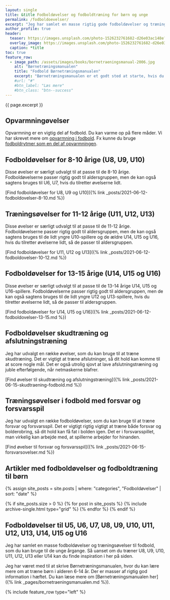 ```yaml
---
layout: single
title: &title Fodboldøvelser og fodboldtræning for børn og unge
permalink: /fodboldoevelser/
excerpt: "Jeg har samlet en masse rigtig gode fodboldøvelser og træningsøvelser, som du kan bruge til fodboldtræning med børn og unge. Øvelserne passer til U6, U7, U8, U9, U10, U11, U12, U13 og U14, så du kan altså både finde øvelser til de yngste og de ældste børn."
author_profile: true
header:
  teaser: https://images.unsplash.com/photo-1526232761682-d26e03ac148e?ixlib=rb-1.2.1&ixid=eyJhcHBfaWQiOjEyMDd9&auto=format&fit=crop&h=300&w=400&q=10
  overlay_image: https://images.unsplash.com/photo-1526232761682-d26e03ac148e?ixlib=rb-1.2.1&ixid=eyJhcHBfaWQiOjEyMDd9&auto=format&fit=crop&h=600&w=1200&q=10
  caption: *title
toc: true
feature_row:
  - image_path: /assets/images/books/bornetraeningsmanual-2006.jpg
    alt: "Børnetræningsmanualen"
    title: "Fodbold Børnetræningsmanualen"
    excerpt: "Børnetræningsmanualen er et godt sted at starte, hvis du vil have nogle gode grundlæggende fodboldøvelser til din fodboldtræning for børn mellem 6-14 år."
    #url: "#"
    #btn_label: "Læs mere"
    #btn_class: "btn--success"
---
```


{{ page.excerpt }}

## Opvarmningøvelser

Opvarmning er en vigtig del af fodbold. Du kan varme op på flere måder. Vi har skrevet mere om [opvarmning i fodbold](/opvarmning/). Fx kunne du bruge [fodboldrytmer som en del af opvarmningen](/fodboldrytmer/).

## Fodboldøvelser for 8-10 årige (U8, U9, U10)

Disse øvelser er særligt udvalgt til at passe til de 8-10 årige. Fodboldøvelserne passer rigtig godt til aldersgruppen, men de kan også sagtens bruges til U6, U7, hvis du tilretter øvelserne lidt.

[Find fodboldøvelser for U8, U9 og U10]({% link _posts/2021-06-12-fodboldovelser-8-10.md %})

## Træningsøvelser for 11-12 årige (U11, U12, U13)

Disse øvelser er særligt udvalgt til at passe til de 11-12 årige. Fodboldøvelserne passer rigtig godt til aldersgruppen, men de kan også sagtens bruges til de lidt yngre U10-spillere og de ældre U14, U15 og U16, hvis du tilretter øvelserne lidt, så de passer til aldersgruppen.

[Find fodboldøvelser for U11, U12 og U13]({% link _posts/2021-06-12-fodboldovelser-10-12.md %})

## Fodboldøvelser for 13-15 årige (U14, U15 og U16)

Disse øvelser er særligt udvalgt til at passe til de 13-14 årige U14, U15 og U16-spillere. Fodboldøvelserne passer rigtig godt til aldersgruppen, men de kan også sagtens bruges til de lidt yngre U12 og U13-spillere, hvis du tilretter øvelserne lidt, så de passer til aldersgruppen.

[Find fodboldøvelser for U14, U15 og U16]({% link _posts/2021-06-12-fodboldovelser-13-15.md %})

## Fodboldøvelser skudtræning og afslutningstræning

Jeg har udvalgt en række øvelser, som du kan bruge til at træne skudtræning. Det er vigtigt at træne afslutninger, så dit hold kan komme til at score nogle mål. Det er også utrolig sjovt at lave afslutningstræning og juble efterfølgende, når netmaskerne blafrer.

[Find øvelser til skudtræning og afslutningstræning]({% link _posts/2021-06-15-skudtraening-fodbold.md %})

## Træningsøvelser i fodbold med forsvar og forsvarsspil

Jeg har udvalgt en række fodboldøvelser, som du kan bruge til at træne forsvar og forsvarsspil. Det er vigtigt rigtig vigtigt at træne både forsvar og bolderobring, så dit hold kan få fat i bolden igen. Det er i forsvarsspillet, man virkelig kan arbejde med, at spillerne arbejder for hinanden.

[Find øvelser til forsvar og forsvarsspil]({% link _posts/2021-06-15-forsvarsovelser.md %})

## Artikler med fodboldøvelser og fodboldtræning til børn

{% assign site_posts = site.posts | where: "categories", "Fodboldøvelser" | sort: "date" %}

<div class="feature__wrapper">
{% if site_posts.size > 0 %}
  {% for post in site_posts %}
    {% include archive-single.html type="grid" %}
  {% endfor %}
{% endif %}
</div>

## Fodboldøvelser til U5, U6, U7, U8, U9, U10, U11, U12, U13, U14, U15 og U16

Jeg har samlet en masse fodboldøvelser og træningsøvelser til fodbold, som du kan bruge  til de unge årgange. Så uanset om du træner U8, U9, U10, U11, U12, U13 eller U14 kan du finde inspiration i her på siden.

Jeg har været med til at skrive Børnetræningsmanualen, hvor du kan lære mere om at træne børn i alderen 6-14 år. Der er masser af rigtig god information i hæftet. Du kan læse mere om [Børnetræningsmanualen her]({% link _pages/bornetraeningsmanualen.md %}).

{% include feature_row type="left" %}
